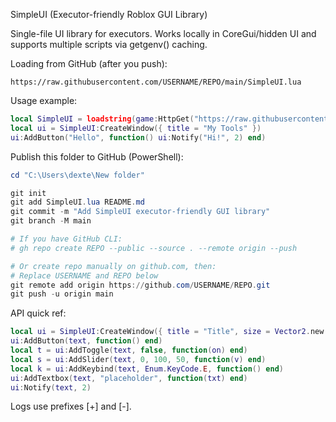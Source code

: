 SimpleUI (Executor-friendly Roblox GUI Library)

Single-file UI library for executors. Works locally in CoreGui/hidden UI and supports multiple scripts via getgenv() caching.

Loading from GitHub (after you push):

```
https://raw.githubusercontent.com/USERNAME/REPO/main/SimpleUI.lua
```

Usage example:

```lua
local SimpleUI = loadstring(game:HttpGet("https://raw.githubusercontent.com/USERNAME/REPO/main/SimpleUI.lua"))()
local ui = SimpleUI:CreateWindow({ title = "My Tools" })
ui:AddButton("Hello", function() ui:Notify("Hi!", 2) end)
```

Publish this folder to GitHub (PowerShell):

```powershell
cd "C:\Users\dexte\New folder"

git init
git add SimpleUI.lua README.md
git commit -m "Add SimpleUI executor-friendly GUI library"
git branch -M main

# If you have GitHub CLI:
# gh repo create REPO --public --source . --remote origin --push

# Or create repo manually on github.com, then:
# Replace USERNAME and REPO below
git remote add origin https://github.com/USERNAME/REPO.git
git push -u origin main
```

API quick ref:

```lua
local ui = SimpleUI:CreateWindow({ title = "Title", size = Vector2.new(420,300) })
ui:AddButton(text, function() end)
local t = ui:AddToggle(text, false, function(on) end)
local s = ui:AddSlider(text, 0, 100, 50, function(v) end)
local k = ui:AddKeybind(text, Enum.KeyCode.E, function() end)
ui:AddTextbox(text, "placeholder", function(txt) end)
ui:Notify(text, 2)
```

Logs use prefixes [+] and [-].

